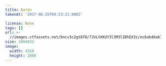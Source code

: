 ```yaml
---
title: Aaron
takenAt: '2017-06-25T09:23:22.000Z'

license: None
tags: []
url: >-
  //images.ctfassets.net/bncv3c2gt878/7JVLVXKUY3l3M3l1BhEX3z/ec6ab46ab7dd21fe6970a671c0894876/aaron_34715978423_o
size: 3894932
image:
  width: 4310
  height: 2868
---
```

